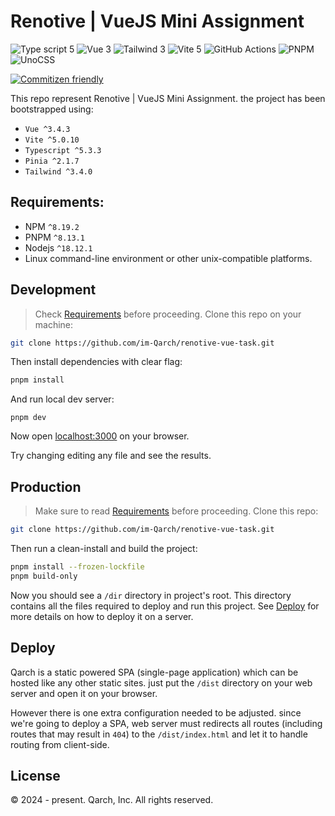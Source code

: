# Renotive | VueJS Mini Assignment

![Type script 5](https://img.shields.io/badge/TypeScript-007ACC?style=for-the-badge&logo=typescript&logoColor=white)
![Vue 3](https://img.shields.io/badge/Vue.js-35495E?style=for-the-badge&logo=vue.js&logoColor=4FC08D)
![Tailwind 3](https://img.shields.io/badge/Tailwind_CSS-38B2AC?style=for-the-badge&logo=tailwind-css&logoColor=white)
![Vite 5](https://img.shields.io/badge/vite-%23646CFF.svg?style=for-the-badge&logo=vite&logoColor=white)
![GitHub Actions](https://img.shields.io/badge/github%20actions-%232671E5.svg?style=for-the-badge&logo=githubactions&logoColor=white)
![PNPM](https://img.shields.io/badge/pnpm-%234a4a4a.svg?style=for-the-badge&logo=pnpm&logoColor=f69220)
![UnoCSS](https://img.shields.io/badge/unocss-333333.svg?style=for-the-badge&logo=unocss&logoColor=white)

[![Commitizen friendly](https://img.shields.io/badge/commitizen-friendly-brightgreen.svg)](http://commitizen.github.io/cz-cli/)

This repo represent Renotive | VueJS Mini Assignment. the project has been bootstrapped using:

- `Vue ^3.4.3`
- `Vite ^5.0.10`
- `Typescript ^5.3.3`
- `Pinia ^2.1.7`
- `Tailwind ^3.4.0`

## Requirements:

- NPM `^8.19.2`
- PNPM `^8.13.1`
- Nodejs `^18.12.1`
- Linux command-line environment or other unix-compatible platforms.

## Development

> Check [Requirements](#requirements) before proceeding.
> Clone this repo on your machine:

```sh
git clone https://github.com/im-Qarch/renotive-vue-task.git
```

Then install dependencies with clear flag:

```sh
pnpm install
```

And run local dev server:

```
pnpm dev
```

Now open [localhost:3000](http://localhost:3000) on your browser.

Try changing editing any file and see the results.

## Production

> Make sure to read [Requirements](#requirements) before proceeding.
> Clone this repo:

```sh
git clone https://github.com/im-Qarch/renotive-vue-task.git
```

Then run a clean-install and build the project:

```sh
pnpm install --frozen-lockfile
pnpm build-only
```

Now you should see a `/dir` directory in project's root. This directory contains all the files required to deploy and run this project. See [Deploy](#deploy) for more details on how to deploy it on a server.

## Deploy

Qarch is a static powered SPA (single-page application) which can be hosted like any other static sites. just put the `/dist` directory on your web server and open it on your browser.

However there is one extra configuration needed to be adjusted. since we're going to deploy a SPA, web server must redirects all routes (including routes that may result in `404`) to the `/dist/index.html` and let it to handle routing from client-side.

## License

© 2024 - present. Qarch, Inc. All rights reserved.
